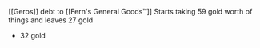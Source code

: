 [[Geros]] debt to [[Fern's General Goods™️]] 
Starts taking 59 gold worth of things and leaves 27 gold

- 32 gold